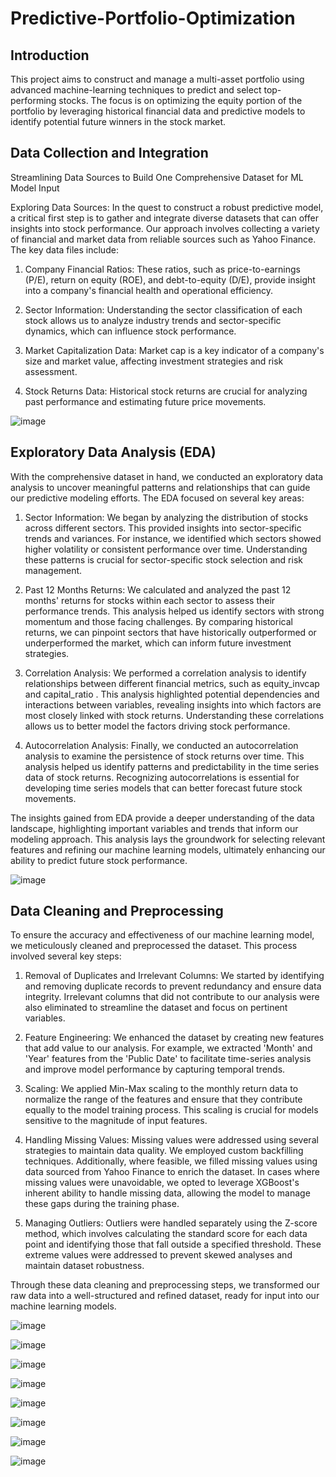 # Predictive-Portfolio-Optimization

## Introduction
This project aims to construct and manage a multi-asset portfolio using advanced machine-learning techniques to predict and select top-performing stocks. The focus is on optimizing the equity portion of the portfolio by leveraging historical financial data and predictive models to identify potential future winners in the stock market.

## Data Collection and Integration

Streamlining Data Sources to Build One Comprehensive Dataset for ML Model Input

Exploring Data Sources:
In the quest to construct a robust predictive model, a critical first step is to gather and integrate diverse datasets that can offer insights into stock performance. Our approach involves collecting a variety of financial and market data from reliable sources such as Yahoo Finance. The key data files include:

1. Company Financial Ratios: These ratios, such as price-to-earnings (P/E), return on equity (ROE), and debt-to-equity (D/E), provide insight into a company's financial health and operational efficiency.

2. Sector Information: Understanding the sector classification of each stock allows us to analyze industry trends and sector-specific dynamics, which can influence stock performance.

3. Market Capitalization Data: Market cap is a key indicator of a company's size and market value, affecting investment strategies and risk assessment.

4. Stock Returns Data: Historical stock returns are crucial for analyzing past performance and estimating future price movements.


![image](https://github.com/user-attachments/assets/470f4e52-e6a8-4f71-a3d2-d8c0cda25aa2)

## Exploratory Data Analysis (EDA)

With the comprehensive dataset in hand, we conducted an exploratory data analysis to uncover meaningful patterns and relationships that can guide our predictive modeling efforts. The EDA focused on several key areas:

1. Sector Information: We began by analyzing the distribution of stocks across different sectors. This provided insights into sector-specific trends and variances. For instance, we identified which sectors showed higher volatility or consistent performance over time. Understanding these patterns is crucial for sector-specific stock selection and risk management.

2. Past 12 Months Returns: We calculated and analyzed the past 12 months' returns for stocks within each sector to assess their performance trends. This analysis helped us identify sectors with strong momentum and those facing challenges. By comparing historical returns, we can pinpoint sectors that have historically outperformed or underperformed the market, which can inform future investment strategies.

3. Correlation Analysis: We performed a correlation analysis to identify relationships between different financial metrics, such as equity_invcap and capital_ratio . This analysis highlighted potential dependencies and interactions between variables, revealing insights into which factors are most closely linked with stock returns. Understanding these correlations allows us to better model the factors driving stock performance.

4. Autocorrelation Analysis: Finally, we conducted an autocorrelation analysis to examine the persistence of stock returns over time. This analysis helped us identify patterns and predictability in the time series data of stock returns. Recognizing autocorrelations is essential for developing time series models that can better forecast future stock movements.

The insights gained from EDA provide a deeper understanding of the data landscape, highlighting important variables and trends that inform our modeling approach. This analysis lays the groundwork for selecting relevant features and refining our machine learning models, ultimately enhancing our ability to predict future stock performance.

![image](https://github.com/user-attachments/assets/7fad94e1-c62c-4455-9760-173a3b25e230)

## Data Cleaning and Preprocessing
To ensure the accuracy and effectiveness of our machine learning model, we meticulously cleaned and preprocessed the dataset. This process involved several key steps:

1. Removal of Duplicates and Irrelevant Columns: We started by identifying and removing duplicate records to prevent redundancy and ensure data integrity. Irrelevant columns that did not contribute to our analysis were also eliminated to streamline the dataset and focus on pertinent variables.

2. Feature Engineering: We enhanced the dataset by creating new features that add value to our analysis. For example, we extracted 'Month' and 'Year' features from the 'Public Date' to facilitate time-series analysis and improve model performance by capturing temporal trends.

3. Scaling: We applied Min-Max scaling to the monthly return data to normalize the range of the features and ensure that they contribute equally to the model training process. This scaling is crucial for models sensitive to the magnitude of input features.

4. Handling Missing Values: Missing values were addressed using several strategies to maintain data quality. We employed custom backfilling techniques. Additionally, where feasible, we filled missing values using data sourced from Yahoo Finance to enrich the dataset. In cases where missing values were unavoidable, we opted to leverage XGBoost's inherent ability to handle missing data, allowing the model to manage these gaps during the training phase.

5. Managing Outliers: Outliers were handled separately using the Z-score method, which involves calculating the standard score for each data point and identifying those that fall outside a specified threshold. These extreme values were addressed to prevent skewed analyses and maintain dataset robustness.

Through these data cleaning and preprocessing steps, we transformed our raw data into a well-structured and refined dataset, ready for input into our machine learning models. 

![image](https://github.com/user-attachments/assets/f4688d1a-021b-4eaf-b2a6-d4da9bae40b1)

![image](https://github.com/user-attachments/assets/3575aa32-a09e-4dbd-b8bc-83128a478980)

![image](https://github.com/user-attachments/assets/0c8d50af-5ebf-4199-b162-adca5273745f)

![image](https://github.com/user-attachments/assets/953057ef-eb92-4791-9d53-d9acf1bd9da1)

![image](https://github.com/user-attachments/assets/61ac1fda-dbd7-4ea7-988a-b35eebd3f3db)

![image](https://github.com/user-attachments/assets/a0ee58bf-d03a-4bb5-a945-3fe801e967cf)

![image](https://github.com/user-attachments/assets/be5d6d75-0dba-491c-ba0a-ea8defac3a97)

![image](https://github.com/user-attachments/assets/69bcd5fa-cc09-4600-b6ee-9123591f4efb)














